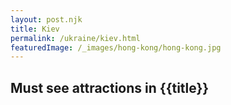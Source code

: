 ```yaml
---
layout: post.njk
title: Kiev
permalink: /ukraine/kiev.html
featuredImage: /_images/hong-kong/hong-kong.jpg
---
```

## Must see attractions in {{title}}